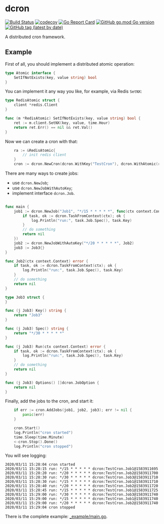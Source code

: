 # dcron

[![Build Status](https://travis-ci.com/gochore/dcron.svg?branch=master)](https://travis-ci.com/gochore/dcron)
[![codecov](https://codecov.io/gh/gochore/dcron/branch/master/graph/badge.svg)](https://codecov.io/gh/gochore/dcron)
[![Go Report Card](https://goreportcard.com/badge/github.com/gochore/dcron)](https://goreportcard.com/report/github.com/gochore/dcron)
[![GitHub go.mod Go version](https://img.shields.io/github/go-mod/go-version/gochore/dcron)](https://github.com/gochore/dcron/blob/master/go.mod)
[![GitHub tag (latest by date)](https://img.shields.io/github/v/tag/gochore/dcron)](https://github.com/gochore/dcron/releases)

A distributed cron framework.

## Example

First of all, you should implement a distributed atomic operation:

```go
type Atomic interface {
	SetIfNotExists(key, value string) bool
}
```

You can implement it any way you like, for example, via Redis `SetNX`:

```go
type RedisAtomic struct {
	client *redis.Client
}

func (m *RedisAtomic) SetIfNotExists(key, value string) bool {
	ret := m.client.SetNX(key, value, time.Hour)
	return ret.Err() == nil && ret.Val()
}
```

Now we can create a cron with that:

```go
	ra := &RedisAtomic{
		// init redis client
	}
	cron := dcron.NewCron(dcron.WithKey("TestCron"), dcron.WithAtomic(ra))
```

There are many ways to create jobs:
- use `dcron.NewJob`;
- use `dcron.NewJobWithAutoKey`;
- implement interface `dcron.Job`.

```go
	
func main {
	job1 := dcron.NewJob("Job1", "*/15 * * * * *", func(ctx context.Context) error {
		if task, ok := dcron.TaskFromContext(ctx); ok {
			log.Println("run:", task.Job.Spec(), task.Key)
		}
		// do something
		return nil
	})
	job2 := dcron.NewJobWithAutoKey("*/20 * * * * *", Job2)
	job3 := Job3{}
}

func Job2(ctx context.Context) error {
	if task, ok := dcron.TaskFromContext(ctx); ok {
		log.Println("run:", task.Job.Spec(), task.Key)
	}
	// do something
	return nil
}

type Job3 struct {
}

func (j Job3) Key() string {
	return "Job3"
}

func (j Job3) Spec() string {
	return "*/30 * * * * *"
}

func (j Job3) Run(ctx context.Context) error {
	if task, ok := dcron.TaskFromContext(ctx); ok {
		log.Println("run:", task.Job.Spec(), task.Key)
	}
	// do something
	return nil
}

func (j Job3) Options() []dcron.JobOption {
	return nil
}
```

Finally, add the jobs to the cron, and start it:

```go
	if err := cron.AddJobs(job1, job2, job3); err != nil {
		panic(err)
	}

	cron.Start()
	log.Println("cron started")
	time.Sleep(time.Minute)
	<-cron.Stop().Done()
	log.Println("cron stopped")
```

You will see logging:

```text
2020/03/11 15:28:04 cron started
2020/03/11 15:28:15 run: */15 * * * * * dcron:TestCron.Job1@1583911695
2020/03/11 15:28:20 run: */20 * * * * * dcron:TestCron.Job2@1583911700
2020/03/11 15:28:30 run: */30 * * * * * dcron:TestCron.Job3@1583911710
2020/03/11 15:28:30 run: */15 * * * * * dcron:TestCron.Job1@1583911710
2020/03/11 15:28:40 run: */20 * * * * * dcron:TestCron.Job2@1583911720
2020/03/11 15:28:45 run: */15 * * * * * dcron:TestCron.Job1@1583911725
2020/03/11 15:29:00 run: */30 * * * * * dcron:TestCron.Job3@1583911740
2020/03/11 15:29:00 run: */15 * * * * * dcron:TestCron.Job1@1583911740
2020/03/11 15:29:00 run: */20 * * * * * dcron:TestCron.Job2@1583911740
2020/03/11 15:29:04 cron stopped
```

There is the complete example: [_example/main.go](https://github.com/gochore/dcron/tree/_example/main.go).